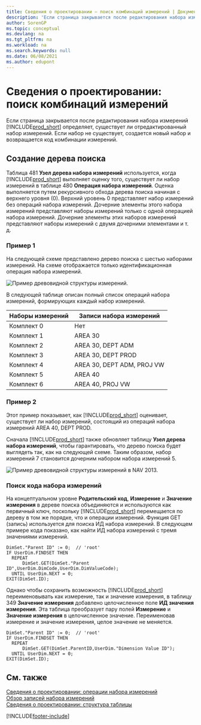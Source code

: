 ```yaml
---
title: Сведения о проектировании — поиск комбинаций измерений | Документация Майкрософт
description: 'Если страница закрывается после редактирования набора измерений Business Central определяет, существует ли отредактированный набор измерений. Если набор не существует, создается новый набор и возвращается код комбинации измерений.'
author: SorenGP
ms.topic: conceptual
ms.devlang: na
ms.tgt_pltfrm: na
ms.workload: na
ms.search.keywords: null
ms.date: 06/08/2021
ms.author: edupont
---
```

# <a name="design-details-searching-for-dimension-combinations" />Сведения о проектировании: поиск комбинаций измерений
Если страница закрывается после редактирования набора измерений [!INCLUDE[prod_short](includes/prod_short.md)] определяет, существует ли отредактированный набор измерений. Если набор не существует, создается новый набор и возвращается код комбинации измерений.  

## <a name="building-search-tree" />Создание дерева поиска
 Таблица 481 **Узел дерева набора измерений** используется, когда [!INCLUDE[prod_short](includes/prod_short.md)] выполняет оценку того, существует ли набор измерений в таблице 480 **Операция набора измерений**. Оценка выполняется путем рекурсивного обхода дерева поиска начиная с верхнего уровня (0). Верхний уровень 0 представляет набор измерений без операций набора измерений. Дочерние элементы этого набора измерений представляют наборы измерений только с одной операцией набора измерений. Дочерние элементы этих наборов измерений представляют наборы измерений с двумя дочерними элементами и т. д.  

### <a name="example-" />Пример 1
 На следующей схеме представлено дерево поиска с шестью наборами измерений. На схеме отображается только идентификационная операция набора измерений.  

 ![Пример древовидной структуры измерений.](media/nav2013_dimension_tree.png "Пример древовидной структуры измерений")  

 В следующей таблице описан полный список операций набора измерений, формирующих каждый набор измерений.  

|Наборы измерений|Записи набора измерений|  
|--------------------|---------------------------|  
|Комплект 0|Нет|  
|Комплект 1|AREA 30|  
|Комплект 2|AREA 30, DEPT ADM|  
|Комплект 3|AREA 30, DEPT PROD|  
|Комплект 4|AREA 30, DEPT ADM, PROJ VW|  
|Комплект 5|AREA 40|  
|Комплект 6|AREA 40, PROJ VW|  

### <a name="example-" />Пример 2
 Этот пример показывает, как [!INCLUDE[prod_short](includes/prod_short.md)] оценивает, существует ли набор измерений, состоящий из операций набора измерений AREA 40, DEPT PROD.  

 Сначала [!INCLUDE[prod_short](includes/prod_short.md)] также обновляет таблицу **Узел дерева набора измерений**, чтобы гарантировать, что дерево поиска будет выглядеть так, как на следующей схеме. Таким образом, набор измерений 7 становится дочерним набором набора измерений 5.  

 ![Пример древовидной структуры измерений в NAV 2013.](media/nav2013_dimension_tree_example2.png "Пример древовидной структуры измерений в NAV 2013")  

### <a name="finding-dimension-set-id" />Поиск кода набора измерений
 На концептуальном уровне **Родительский код**, **Измерение** и **Значение измерения** в дереве поиска объединяются и используются как первичный ключ, поскольку [!INCLUDE[prod_short](includes/prod_short.md)] перемещается по дереву в том же порядке, что и операции измерений. Функция GET (запись) используется для поиска ИД набора измерений. В следующем примере кода показано, как найти ИД набора измерений с тремя значениями измерений.  

```  
DimSet."Parent ID" := 0;  // 'root'  
IF UserDim.FINDSET THEN  
  REPEAT  
      DimSet.GET(DimSet."Parent ID",UserDim.DimCode,UserDim.DimValueCode);  
  UNTIL UserDim.NEXT = 0;  
EXIT(DimSet.ID);  

```  

Однако чтобы сохранить возможность [!INCLUDE[prod_short](includes/prod_short.md)] переименовывать как измерение, так и значение измерения, в таблицу 349 **Значение измерения** добавлено целочисленное поле **ИД значения измерения**. Эта таблица преобразует пару полей **Измерение** и **Значение измерения** в целочисленное значение. Переименовав измерение и значение измерения, целое значение не меняется.  

```  
DimSet."Parent ID" := 0;  // 'root'  
IF UserDim.FINDSET THEN  
  REPEAT  
      DimSet.GET(DimSet.ParentID,UserDim."Dimension Value ID");  
  UNTIL UserDim.NEXT = 0;  
EXIT(DimSet.ID);  

```  

## <a name="see-also" />См. также
    
 [Сведения о проектировании: операции набора измерений](/dynamics365/business-central/design-details-dimension-set-entries-overview)   
 [Обзор записей набора измерений](design-details-dimension-set-entries-overview.md)   
 [Сведения о проектировании: структура таблицы](design-details-table-structure.md)   
 


[!INCLUDE[footer-include](includes/footer-banner.md)]
